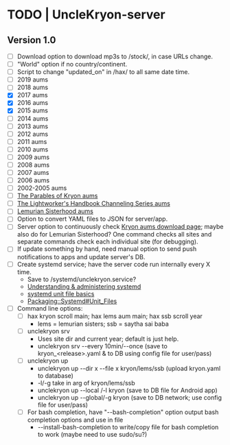 # TODO | UncleKryon-server

## Version 1.0
- [ ] Download option to download mp3s to /stock/, in case URLs change.
- [ ] "World" option if no country/continent.
- [ ] Script to change "updated_on" in /hax/ to all same date time.
- [ ] 2019 aums
- [ ] 2018 aums
- [x] 2017 aums
- [x] 2016 aums
- [x] 2015 aums
- [ ] 2014 aums
- [ ] 2013 aums
- [ ] 2012 aums
- [ ] 2011 aums
- [ ] 2010 aums
- [ ] 2009 aums
- [ ] 2008 aums
- [ ] 2007 aums
- [ ] 2006 aums
- [ ] 2002-2005 aums
- [ ] [The Parables of Kryon aums](http://www.kryon.com/cartprodimages/downloadParables.html)
- [ ] [The Lightworker's Handbook Channeling Series aums](http://www.kryon.com/k_25b.html)
- [ ] [Lemurian Sisterhood aums](https://amberwolfphd.com/lemurian-sisterhood/ls-audio-and-transcripts)
- [ ] Option to convert YAML files to JSON for server/app.
- [ ] Server option to continuously check [Kryon aums download page](http://audio.kryon.com/en/); maybe also do for Lemurian Sisterhood? One command checks all sites and separate commands check each individual site (for debugging).
- [ ] If update something by hand, need manual option to send push notifications to apps and update server's DB.
- [ ] Create systemd service; have the server code run internally every X time.
    - Save to /systemd/unclekryon.service?
    - [Understanding & administering systemd](https://docs.fedoraproject.org/en-US/quick-docs/understanding-and-administering-systemd/)
    - [systemd unit file basics](https://fedoramagazine.org/systemd-getting-a-grip-on-units/)
    - [Packaging::Systemd#Unit_Files](https://fedoraproject.org/wiki/Packaging:Systemd#Unit_Files)
- [ ] Command line options:
    - [ ] hax kryon scroll main; hax lems aum main; hax ssb scroll year
        - lems = lemurian sisters; ssb = saytha sai baba
    - [ ] unclekryon srv
        - Uses site dir and current year; default is just help.
        - unclekryon srv --every 10min/--once (save to kryon_&lt;release&gt;.yaml &amp; to DB using config file for user/pass)
    - [ ] unclekryon up
        - unclekryon up --dir x --file x kryon/lems/ssb (upload kryon.yaml to database)
        - -l/-g take in arg of kryon/lems/ssb
        - unclekryon up --local /-l kryon (save to DB file for Android app)
        - unclekryon up --global/-g kryon (save to DB network; use config file for user/pass)
    - [ ] For bash completion, have "--bash-completion" option output bash completion options and use in file
        - --install-bash-completion to write/copy file for bash completion to work (maybe need to use sudo/su?)
